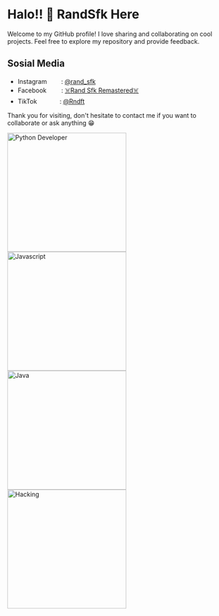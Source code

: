 # Halo!! 👋 RandSfk Here

Welcome to my GitHub profile! I love sharing and collaborating on cool projects. Feel free to explore my repository and provide feedback.

## Sosial Media
- Instagramㅤ‎ ‎ ‎ ‎‎ ‎ ‎: [@rand_sfk](https://www.instagram.com/rand_sfk)
- Facebookㅤ ㅤ‎ : [☠️Rand Sfk Remastered☠️](https://www.facebook.com/dmonlord27)
- TikTokㅤㅤㅤㅤ: [@Rndft](https://www.tiktok.com/@rndft)

Thank you for visiting, don't hesitate to contact me if you want to collaborate or ask anything 😁


<img src="https://api2.sololearn.com/v2/certificates/CC-7QL7TEFP/image/png" alt="Python Developer" style="width:270px;"><img src="https://api2.sololearn.com/v2/certificates/CC-TKNYMWO8/image/png" alt="Javascript" style="width:270px;"><img src="https://api2.sololearn.com/v2/certificates/CC-9I4OESTE/image/png" alt="Java" style="width:270px;"><img src="https://d9jmtjs5r4cgq.cloudfront.net/ComplementaryCourseCertificate/3739751/original/Randy_Nurdiansyah20231127-73-mgyn8m.jpg" alt="Hacking" style="width:270px;">

